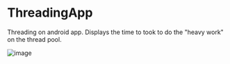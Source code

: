 # ThreadingApp
Threading on android app. Displays the time to took to do the "heavy work" on the thread pool.

![image](https://user-images.githubusercontent.com/98916620/182520906-e42fa5d8-9317-4097-8bc0-c5ddc7266749.png)

